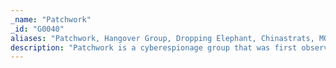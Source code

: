 ```yaml
---
_name: "Patchwork"
_id: "G0040"
aliases: "Patchwork, Hangover Group, Dropping Elephant, Chinastrats, MONSOON, Operation Hangover"
description: "Patchwork is a cyberespionage group that was first observed in December 2015. While the group has not been definitively attributed, circumstantial evidence suggests the group may be a pro-Indian or Indian entity. Patchwork has been seen targeting industries related to diplomatic and government agencies. Much of the code used by this group was copied and pasted from online forums. Patchwork was also seen operating spearphishing campaigns targeting U.S. think tank groups in March and April of 2018.    "
---
```

